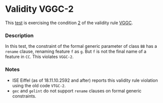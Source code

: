 # Validity VGGC-2

This [test](.) is exercising the condition [2](../Readme.md) of the validity rule [VGGC](../../vggc/Readme.md).

### Description

In this test, the constraint of the formal generic parameter of class `BB` has a `rename` clause, renaming feature `f` as `g`. But `f` is not the final name of a feature in `CC`. This violates `VGGC-2`.


### Notes

* ISE Eiffel (as of 18.11.10.2592 and after) reports this validity rule violation using the old code `VTGC-2`.
* `gec` and `gelint` do not support `rename` clauses on formal generic constraints.
